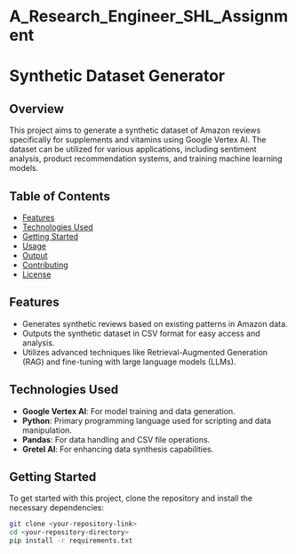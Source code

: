 # A_Research_Engineer_SHL_Assignment


# Synthetic Dataset Generator

## Overview

This project aims to generate a synthetic dataset of Amazon reviews specifically for supplements and vitamins using Google Vertex AI. The dataset can be utilized for various applications, including sentiment analysis, product recommendation systems, and training machine learning models.

## Table of Contents

- [Features](#features)
- [Technologies Used](#technologies-used)
- [Getting Started](#getting-started)
- [Usage](#usage)
- [Output](#output)
- [Contributing](#contributing)
- [License](#license)

## Features

- Generates synthetic reviews based on existing patterns in Amazon data.
- Outputs the synthetic dataset in CSV format for easy access and analysis.
- Utilizes advanced techniques like Retrieval-Augmented Generation (RAG) and fine-tuning with large language models (LLMs).

## Technologies Used

- **Google Vertex AI**: For model training and data generation.
- **Python**: Primary programming language used for scripting and data manipulation.
- **Pandas**: For data handling and CSV file operations.
- **Gretel AI**: For enhancing data synthesis capabilities.

## Getting Started

To get started with this project, clone the repository and install the necessary dependencies:

```bash
git clone <your-repository-link>
cd <your-repository-directory>
pip install -r requirements.txt

